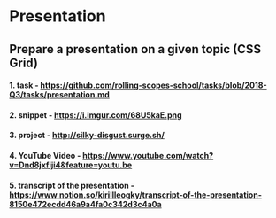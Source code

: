 # Presentation
## Prepare a presentation on a given topic (CSS Grid)

#### 1. task - https://github.com/rolling-scopes-school/tasks/blob/2018-Q3/tasks/presentation.md
#### 2. snippet - https://i.imgur.com/68U5kaE.png
#### 3. project - http://silky-disgust.surge.sh/
#### 4. YouTube Video - https://www.youtube.com/watch?v=Dnd8jxfiji4&feature=youtu.be
#### 5. transcript of the presentation - https://www.notion.so/kirillleogky/transcript-of-the-presentation-8150e472ecdd46a9a4fa0c342d3c4a0a
